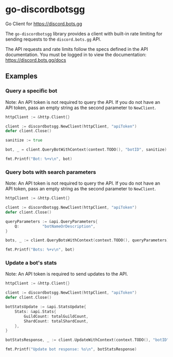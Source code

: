 # go-discordbotsgg
Go Client for https://discord.bots.gg

The `go-discordbotsgg` library provides a client with built-in rate limiting
for sending requests to the `discord.bots.gg` API.

The API requests and rate limits follow the specs defined in the API
documentation. You must be logged in to view the documentation:
https://discord.bots.gg/docs

## Examples

### Query a specific bot
Note: An API token is not required to query the API. If you do not have an API
token, pass an empty string as the second parameter to `NewClient`.

```go
httpClient := &http.Client{}

client := discordbotsgg.NewClient(httpClient, "apiToken")
defer client.Close()

sanitize := true

bot, _ = client.QueryBotWithContext(context.TODO(), "botID", sanitize)

fmt.Printf("Bot: %+v\n", bot)
```

### Query bots with search parameters
Note: An API token is not required to query the API. If you do not have an API
token, pass an empty string as the second parameter to `NewClient`.

```go
httpClient := &http.Client{}

client := discordbotsgg.NewClient(httpClient, "apiToken")
defer client.Close()

queryParameters := &api.QueryParameters{
    Q:          "botNameOrDescription",
}

bots, _ := client.QueryBotsWithContext(context.TODO(), queryParameters)

fmt.Printf("Bots: %+v\n", bot)
```

### Update a bot's stats
Note: An API token is required to send updates to the API.

```go
httpClient := &http.Client{}

client := discordbotsgg.NewClient(httpClient, "apiToken")
defer client.Close()

botStatsUpdate := &api.StatsUpdate{
    Stats: &api.Stats{
        GuildCount: totalGuildCount,
        ShardCount: totalShardCount,
    },
}

botStatsResponse, _ := client.UpdateWithContext(context.TODO(), "botID", botStatsUpdate)

fmt.Printf("Update bot response: %s\n", botStatsResponse)
```
